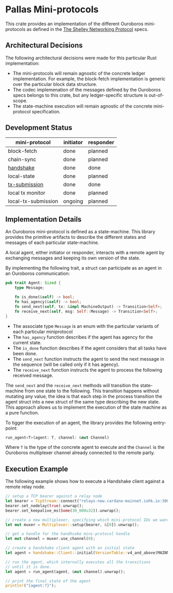 # Pallas Mini-protocols

This crate provides an implementation of the different Ouroboros mini-protocols as defined in the [The Shelley Networking Protocol](https://hydra.iohk.io/build/1070091/download/1/network.pdf#chapter.3) specs.

## Architectural Decisions

The following architectural decisions were made for this particular Rust implementation:

- The mini-protocols will remain agnostic of the concrete ledger implementation. For example, the block-fetch implementation is generic over the particular block data structure.
- The codec implemenation of the messages defined by the Ouroboros specs belongs to this crate, but any ledger-specific structure is out-of-scope.
- The state-machine execution will remain agnostic of the concrete mini-protocol specification.

## Development Status

| mini-protocol                               | initiator | responder |
| ------------------------------------------- | --------- | --------- |
| block-fetch                                 | done      | planned   |
| chain-sync                                  | done      | planned   |
| [handshake](src/handshake/README.md)        | done      | done      |
| local-state                                 | done      | planned   |
| [tx-submission](src/txsubmission/README.md) | done      | done      |
| local tx monitor                            | done      | planned   |
| local-tx-submission                         | ongoing   | planned   |

## Implementation Details

An Ouroboros mini-protocol is defined as a state-machine. This library provides the primitive artifacts to describe the different states and messages of each particular state-machine.

A local agent, either initiator or responder, interacts with a remote agent by exchanging messages and keeping its own version of the state.

By implementing the following trait, a struct can participate as an agent in an Ouroboros communication:

```rust
pub trait Agent: Sized {
    type Message;

    fn is_done(&self) -> bool;
    fn has_agency(&self) -> bool;
    fn send_next(self, tx: &impl MachineOutput) -> Transition<Self>;
    fn receive_next(self, msg: Self::Message) -> Transition<Self>;
}
```

- The associate type `Message` is an enum with the particular variants of each particular miniprotocol
- The `has_agency` function describes if the agent has agency for the current state.
- The `is_done` function describes if the agent considers that all tasks have been done.
- The `send_next` function instructs the agent to send the next message in the sequence (will be called only if it has agency).
- The `receive_next` function instructs the agent to process the following received message.

The `send_next` and the `receive_next` methods will transition the state-machine from one state to the following. This transition happens without mutating any value, the idea is that each step in the process transition the agent struct into a new struct of the same type describing the new state. This approach allows us to implement the execution of the state machine as a pure function.

To tigger the execution of an agent, the library provides the following entry-point:

```rust
run_agent<T>(agent: T, channel: &mut Channel)
```

Where `T` is the type of the concrete agent to execute and the `Channel` is the Ouroboros multiplexer channel already connected to the remote party.

## Execution Example

The following example shows how to execute a Handshake client against a remote relay node.

```rust
// setup a TCP bearer against a relay node
let bearer = TcpStream::connect("relays-new.cardano-mainnet.iohk.io:3001").unwrap();
bearer.set_nodelay(true).unwrap();
bearer.set_keepalive_ms(Some(30_000u32)).unwrap();

// create a new multiplexer, specifying which mini-protocol IDs we want to sue
let mut muxer = Multiplexer::setup(bearer, &[0]).unwrap();

// get a handle for the handhsake mini-protocol handle
let mut channel = muxer.use_channel(0);

// create a handshake client agent with an initial state 
let agent = handshake::Client::initial(VersionTable::v4_and_above(MAINNET_MAGIC));

// run the agent, which internally executes all the transitions
// until it is done.
let agent = run_agent(agent, &mut channel).unwrap();

// print the final state of the agent
println!("{agent:?}");
```